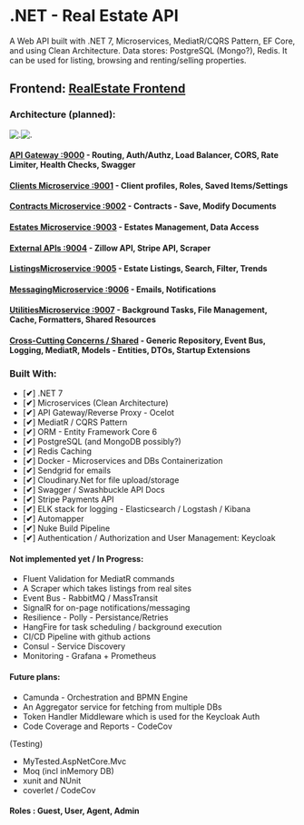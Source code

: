 # .NET - Real Estate API
A Web API built with .NET 7, Microservices, MediatR/CQRS Pattern, EF Core, and using Clean Architecture. Data stores: PostgreSQL (Mongo?), Redis.
It can be used for listing, browsing and renting/selling properties. 

## Frontend: [RealEstate Frontend](https://github.com/ivaaak/RealEstate-Frontend)
### Architecture (planned):

![.](https://github.com/ivaaak/.NET-RealEstate/blob/main/RealEstate.ApiGateway/RealEstateAPI-Architecture-light.png#gh-dark-mode-only)![.](https://github.com/ivaaak/.NET-RealEstate/blob/main/RealEstate.ApiGateway/RealEstateAPI-Architecture.png#gh-light-mode-only)

#### [API Gateway :9000](https://github.com/ivaaak/.NET-RealEstate/tree/main/RealEstate.ApiGateway) - Routing, Auth/Authz, Load Balancer, CORS, Rate Limiter, Health Checks, Swagger

#### [Clients Microservice :9001](https://github.com/ivaaak/.NET-RealEstate/tree/main/Microservices/ClientsMicroservice) - Client profiles, Roles, Saved Items/Settings

#### [Contracts Microservice :9002](https://github.com/ivaaak/.NET-RealEstate/tree/main/Microservices/ContractsMicroservice) -  Contracts - Save, Modify Documents

#### [Estates Microservice :9003](https://github.com/ivaaak/.NET-RealEstate/tree/main/Microservices/EstatesMicroservice) - Estates Management, Data Access

#### [External APIs :9004](https://github.com/ivaaak/.NET-RealEstate/tree/main/Microservices/ExternalAPIsMicroservice) - Zillow API, Stripe API, Scraper

#### [ListingsMicroservice :9005](https://github.com/ivaaak/.NET-RealEstate/tree/main/Microservices/ListingsMicroservice) - Estate Listings, Search, Filter, Trends

#### [MessagingMicroservice :9006](https://github.com/ivaaak/.NET-RealEstate/tree/main/Microservices/MessagingMicroservice) - Emails, Notifications 

#### [UtilitiesMicroservice :9007](https://github.com/ivaaak/.NET-RealEstate/tree/main/Microservices/UtilitiesMicroservice) - Background Tasks, File Management, Cache, Formatters, Shared Resources

#### [Cross-Cutting Concerns / Shared](https://github.com/ivaaak/.NET-RealEstate/tree/main/RealEstate.Shared) - Generic Repository, Event Bus, Logging, MediatR, Models - Entities, DTOs, Startup Extensions


### Built With:
-  [**✔**]  .NET  7 
-  [**✔**]  Microservices (Clean Architecture)
-  [**✔**]  API Gateway/Reverse Proxy - Ocelot
-  [**✔**]  MediatR / CQRS Pattern
-  [**✔**]  ORM - Entity Framework Core 6
-  [**✔**]  PostgreSQL (and MongoDB possibly?)
-  [**✔**]  Redis Caching
-  [**✔**]  Docker - Microservices and DBs Containerization
-  [**✔**]  Sendgrid for emails
-  [**✔**]  Cloudinary.Net for file upload/storage
-  [**✔**]  Swagger / Swashbuckle API Docs
-  [**✔**]  Stripe Payments API
-  [**✔**]  ELK stack for logging - Elasticsearch / Logstash / Kibana
-  [**✔**]  Automapper
-  [**✔**]  Nuke Build Pipeline
-  [**✔**]  Authentication / Authorization and User Management:  Keycloak


#### Not implemented yet / In Progress:
-  Fluent Validation for MediatR commands
-  A Scraper which takes listings from real sites
-  Event Bus - RabbitMQ / MassTransit
-  SignalR for on-page notifications/messaging
-  Resilience - Polly - Persistance/Retries
-  HangFire for task scheduling / background execution
-  CI/CD Pipeline with github actions
-  Consul - Service Discovery
-  Monitoring -  Grafana + Prometheus

#### Future plans:
-  Camunda - Orchestration and BPMN Engine
-  An Aggregator service for fetching from multiple DBs
-  Token Handler Middleware which is used for the Keycloak Auth
-  Code Coverage and Reports - CodeCov

(Testing)
- MyTested.AspNetCore.Mvc 
- Moq (incl inMemory DB)
- xunit and NUnit
- coverlet / CodeCov

#### Roles :  Guest, User, Agent, Admin
